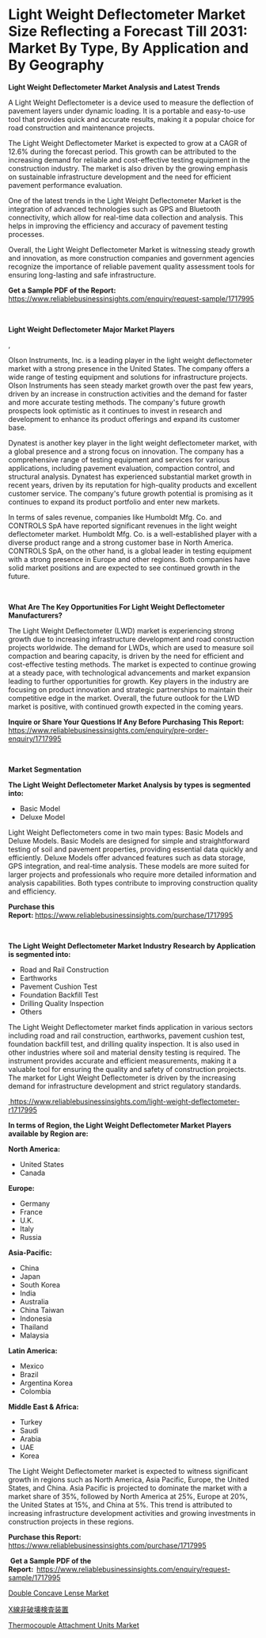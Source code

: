 <p><h1>Light Weight Deflectometer Market Size Reflecting a Forecast Till 2031: Market By Type, By Application and By Geography</h1></p><p><strong>Light Weight Deflectometer Market Analysis and Latest Trends</strong></p>
<p><p>A Light Weight Deflectometer is a device used to measure the deflection of pavement layers under dynamic loading. It is a portable and easy-to-use tool that provides quick and accurate results, making it a popular choice for road construction and maintenance projects.</p><p>The Light Weight Deflectometer Market is expected to grow at a CAGR of 12.6% during the forecast period. This growth can be attributed to the increasing demand for reliable and cost-effective testing equipment in the construction industry. The market is also driven by the growing emphasis on sustainable infrastructure development and the need for efficient pavement performance evaluation.</p><p>One of the latest trends in the Light Weight Deflectometer Market is the integration of advanced technologies such as GPS and Bluetooth connectivity, which allow for real-time data collection and analysis. This helps in improving the efficiency and accuracy of pavement testing processes.</p><p>Overall, the Light Weight Deflectometer Market is witnessing steady growth and innovation, as more construction companies and government agencies recognize the importance of reliable pavement quality assessment tools for ensuring long-lasting and safe infrastructure.</p></p>
<p><strong>Get a Sample PDF of the Report:&nbsp;</strong> <a href="https://www.reliablebusinessinsights.com/enquiry/request-sample/1717995">https://www.reliablebusinessinsights.com/enquiry/request-sample/1717995</a></p>
<p>&nbsp;</p>
<p><strong>Light Weight Deflectometer Major Market Players</strong></p>
<p><p>,</p><p>Olson Instruments, Inc. is a leading player in the light weight deflectometer market with a strong presence in the United States. The company offers a wide range of testing equipment and solutions for infrastructure projects. Olson Instruments has seen steady market growth over the past few years, driven by an increase in construction activities and the demand for faster and more accurate testing methods. The company's future growth prospects look optimistic as it continues to invest in research and development to enhance its product offerings and expand its customer base.</p><p>Dynatest is another key player in the light weight deflectometer market, with a global presence and a strong focus on innovation. The company has a comprehensive range of testing equipment and services for various applications, including pavement evaluation, compaction control, and structural analysis. Dynatest has experienced substantial market growth in recent years, driven by its reputation for high-quality products and excellent customer service. The company's future growth potential is promising as it continues to expand its product portfolio and enter new markets.</p><p>In terms of sales revenue, companies like Humboldt Mfg. Co. and CONTROLS SpA have reported significant revenues in the light weight deflectometer market. Humboldt Mfg. Co. is a well-established player with a diverse product range and a strong customer base in North America. CONTROLS SpA, on the other hand, is a global leader in testing equipment with a strong presence in Europe and other regions. Both companies have solid market positions and are expected to see continued growth in the future.</p></p>
<p>&nbsp;</p>
<p><strong>What Are The Key Opportunities For Light Weight Deflectometer Manufacturers?</strong></p>
<p><p>The Light Weight Deflectometer (LWD) market is experiencing strong growth due to increasing infrastructure development and road construction projects worldwide. The demand for LWDs, which are used to measure soil compaction and bearing capacity, is driven by the need for efficient and cost-effective testing methods. The market is expected to continue growing at a steady pace, with technological advancements and market expansion leading to further opportunities for growth. Key players in the industry are focusing on product innovation and strategic partnerships to maintain their competitive edge in the market. Overall, the future outlook for the LWD market is positive, with continued growth expected in the coming years.</p></p>
<p><strong>Inquire or Share Your Questions If Any Before Purchasing This Report:</strong> <a href="https://www.reliablebusinessinsights.com/enquiry/pre-order-enquiry/1717995">https://www.reliablebusinessinsights.com/enquiry/pre-order-enquiry/1717995</a></p>
<p>&nbsp;</p>
<p><strong>Market Segmentation</strong></p>
<p><strong>The Light Weight Deflectometer Market Analysis by types is segmented into:</strong></p>
<p><ul><li>Basic Model</li><li>Deluxe Model</li></ul></p>
<p><p>Light Weight Deflectometers come in two main types: Basic Models and Deluxe Models. Basic Models are designed for simple and straightforward testing of soil and pavement properties, providing essential data quickly and efficiently. Deluxe Models offer advanced features such as data storage, GPS integration, and real-time analysis. These models are more suited for larger projects and professionals who require more detailed information and analysis capabilities. Both types contribute to improving construction quality and efficiency.</p></p>
<p><strong>Purchase this Report:&nbsp;</strong><a href="https://www.reliablebusinessinsights.com/purchase/1717995">https://www.reliablebusinessinsights.com/purchase/1717995</a></p>
<p>&nbsp;</p>
<p><strong>The Light Weight Deflectometer Market Industry Research by Application is segmented into:</strong></p>
<p><ul><li>Road and Rail Construction</li><li>Earthworks</li><li>Pavement Cushion Test</li><li>Foundation Backfill Test</li><li>Drilling Quality Inspection</li><li>Others</li></ul></p>
<p><p>The Light Weight Deflectometer market finds application in various sectors including road and rail construction, earthworks, pavement cushion test, foundation backfill test, and drilling quality inspection. It is also used in other industries where soil and material density testing is required. The instrument provides accurate and efficient measurements, making it a valuable tool for ensuring the quality and safety of construction projects. The market for Light Weight Deflectometer is driven by the increasing demand for infrastructure development and strict regulatory standards.</p></p>
<p><a href="https://www.reliablebusinessinsights.com/light-weight-deflectometer-r1717995">&nbsp;https://www.reliablebusinessinsights.com/light-weight-deflectometer-r1717995</a></p>
<p><strong>In terms of Region, the Light Weight Deflectometer Market Players available by Region are:</strong></p>
<p>
    <p> <strong> North America: </strong>
        <ul>
            <li>United States</li>
            <li>Canada</li>
        </ul>
        </p> 
    <p> <strong> Europe: </strong>
        <ul>
            <li>Germany</li>
            <li>France</li>
            <li>U.K.</li>
            <li>Italy</li>
            <li>Russia</li>
        </ul>
        </p> 
    <p> <strong> Asia-Pacific: </strong>
        <ul>
            <li>China</li>
            <li>Japan</li>
            <li>South Korea</li>
            <li>India</li>
            <li>Australia</li>
            <li>China Taiwan</li>
            <li>Indonesia</li>
            <li>Thailand</li>
            <li>Malaysia</li>
        </ul>
        </p> 
    <p> <strong> Latin America: </strong>
        <ul>
            <li>Mexico</li>
            <li>Brazil</li>
            <li>Argentina Korea</li>
            <li>Colombia</li>
        </ul>
        </p> 
    <p> <strong> Middle East & Africa: </strong>
        <ul>
            <li>Turkey</li>
            <li>Saudi</li>
            <li>Arabia</li>
            <li>UAE</li>
            <li>Korea</li>
        </ul>
    </p>
    </p>
<p><p>The Light Weight Deflectometer market is expected to witness significant growth in regions such as North America, Asia Pacific, Europe, the United States, and China. Asia Pacific is projected to dominate the market with a market share of 35%, followed by North America at 25%, Europe at 20%, the United States at 15%, and China at 5%. This trend is attributed to increasing infrastructure development activities and growing investments in construction projects in these regions.</p></p>
<p><strong>Purchase this Report: </strong><a href="https://www.reliablebusinessinsights.com/purchase/1717995">https://www.reliablebusinessinsights.com/purchase/1717995</a></p>
<p>&nbsp;<strong>Get a Sample PDF of the Report:&nbsp;&nbsp;</strong><a href="https://www.reliablebusinessinsights.com/enquiry/request-sample/1717995">https://www.reliablebusinessinsights.com/enquiry/request-sample/1717995</a></p>
<p><strong></strong></p>
<p><p><a href="https://github.com/okotobwrhuteie/Market-Research-Report-List-3/blob/main/double-concave-lense-market.md">Double Concave Lense Market</a></p><p><a href="https://github.com/vtbvgl20191192/Market-Research-Report-List-2/blob/main/9831880155363.md">X線非破壊検査装置</a></p><p><a href="https://view.publitas.com/reportprime-1/future-trends-in-global-thermocouple-attachment-units-market-market-insights-and-analysis-from-2024-to-2031-in-146-pages/">Thermocouple Attachment Units Market</a></p></p>